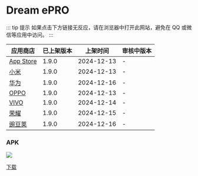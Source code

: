 # Dream ePRO <Badge type="tip" text="1.9.0" />

::: tip 提示
如果点击下方链接无反应，请在浏览器中打开此网站，避免在 QQ 或微信等应用中访问。
:::

| 应用商店 | 已上架版本 | 上架时间 | 审核中版本 |
| --- | --- | --- | --- |
| [App Store](https://apps.apple.com/cn/app/dream-epro/id1584312399) | 1.9.0 | 2024-12-13 | - |
| [小米](https://app.mi.com/details?id=com.clinflash.epro.luoxin) | 1.9.0 | 2024-12-13 | - |
| [华为](https://appgallery.huawei.com/app/C104698125) | 1.9.0 | 2024-12-16 | - |
| [OPPO](https://app.cdo.oppomobile.com/home/detail?app_id=30672361) | 1.9.0 | 2024-12-13 | - |
| [VIVO](https://h5coml.vivo.com.cn/h5coml/appdetail_h5/browser_v2/index.html?appId=3335933) | 1.9.0 | 2024-12-14 | - |
| [荣耀](https://appmarket-h5.cloud.honor.com/h5/share/latest/index.html?shareId=1868482113379164160) | 1.9.0 | 2024-12-15 | - |
| [豌豆荚](https://www.wandoujia.com/apps/8304440) | 1.9.0 | 2024-12-16 | - |

### APK

![](https://api.qrserver.com/v1/create-qr-code/?data=https://ecoa-test.clinflash.net/dl/dream-epro-release.apk)

[下载](https://ecoa-test.clinflash.net/dl/dream-epro-release.apk)
